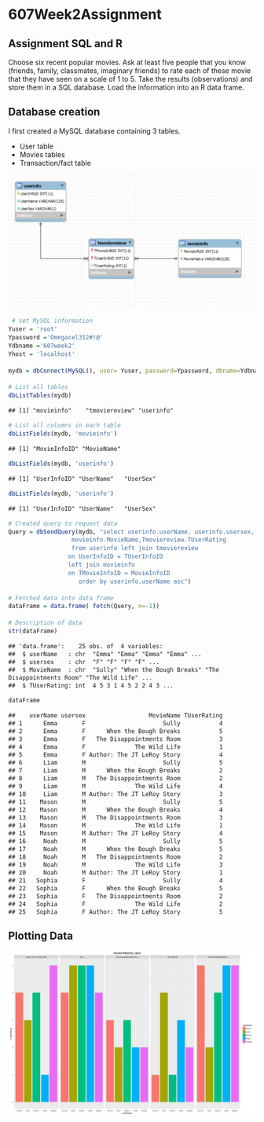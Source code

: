 607Week2Assignment
================

Assignment SQL and R
--------------------

Choose six recent popular movies. Ask at least five people that you know (friends, family, classmates, imaginary friends) to rate each of these movie that they have seen on a scale of 1 to 5. Take the results (observations) and store them in a SQL database. Load the information into an R data frame.

Database creation
-----------------

I first created a MySQL database containing 3 tables.

-   User table
-   Movies tables
-   Transaction/fact table

![](https://github.com/chrisestevez/DataAnalytics/blob/master/607Week2/Schema.PNG)

``` r
 # set MySQL information
Yuser = 'root'
Ypassword ='Omegacel312#!@'
Ydbname ='607week2'
Yhost = 'localhost'

mydb = dbConnect(MySQL(), user= Yuser, password=Ypassword, dbname=Ydbname, host=Yhost)

# List all tables
dbListTables(mydb)
```

    ## [1] "movieinfo"    "tmoviereview" "userinfo"

``` r
# List all columns in each table
dbListFields(mydb, 'movieinfo')
```

    ## [1] "MovieInfoID" "MovieName"

``` r
dbListFields(mydb, 'userinfo')
```

    ## [1] "UserInfoID" "UserName"   "UserSex"

``` r
dbListFields(mydb, 'userinfo')
```

    ## [1] "UserInfoID" "UserName"   "UserSex"

``` r
# Created query to request data
Query = dbSendQuery(mydb, "select userinfo.userName, userinfo.usersex,
                  movieinfo.MovieName,Tmoviereview.TUserRating
                  from userinfo left join tmoviereview 
                 on UserInfoID = TUserInfoID
                 left join movieinfo
                 on TMovieInfoID = MovieInfoID
                    order by userinfo.userName asc")

# Fetched data into data frame
dataFrame = data.frame( fetch(Query, n=-1))

# Description of data
str(dataFrame)
```

    ## 'data.frame':    25 obs. of  4 variables:
    ##  $ userName   : chr  "Emma" "Emma" "Emma" "Emma" ...
    ##  $ usersex    : chr  "F" "F" "F" "F" ...
    ##  $ MovieName  : chr  "Sully" "When the Bough Breaks" "The Disappointments Room" "The Wild Life" ...
    ##  $ TUserRating: int  4 5 3 1 4 5 2 2 4 3 ...

``` r
dataFrame
```

    ##    userName usersex                  MovieName TUserRating
    ## 1      Emma       F                      Sully           4
    ## 2      Emma       F      When the Bough Breaks           5
    ## 3      Emma       F   The Disappointments Room           3
    ## 4      Emma       F              The Wild Life           1
    ## 5      Emma       F Author: The JT LeRoy Story           4
    ## 6      Liam       M                      Sully           5
    ## 7      Liam       M      When the Bough Breaks           2
    ## 8      Liam       M   The Disappointments Room           2
    ## 9      Liam       M              The Wild Life           4
    ## 10     Liam       M Author: The JT LeRoy Story           3
    ## 11    Mason       M                      Sully           5
    ## 12    Mason       M      When the Bough Breaks           4
    ## 13    Mason       M   The Disappointments Room           3
    ## 14    Mason       M              The Wild Life           1
    ## 15    Mason       M Author: The JT LeRoy Story           4
    ## 16     Noah       M                      Sully           5
    ## 17     Noah       M      When the Bough Breaks           5
    ## 18     Noah       M   The Disappointments Room           2
    ## 19     Noah       M              The Wild Life           3
    ## 20     Noah       M Author: The JT LeRoy Story           1
    ## 21   Sophia       F                      Sully           4
    ## 22   Sophia       F      When the Bough Breaks           5
    ## 23   Sophia       F   The Disappointments Room           2
    ## 24   Sophia       F              The Wild Life           2
    ## 25   Sophia       F Author: The JT LeRoy Story           5

Plotting Data
-------------

<img src="607Week2Rmarkdown_files/figure-markdown_github/pressure-1.png" style="display: block; margin: auto;" />
